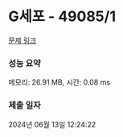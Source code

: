 # G세포 - 49085/1 

[문제 링크](https://level.goorm.io/exam/49085/t%EC%84%B8%ED%8F%AC/quiz/1) 

### 성능 요약

메모리: 26.91 MB, 시간: 0.08 ms

### 제출 일자

2024년 06월 13일 12:24:22

